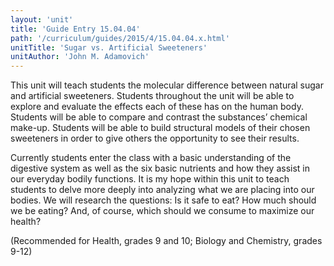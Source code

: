 ```yaml
---
layout: 'unit'
title: 'Guide Entry 15.04.04'
path: '/curriculum/guides/2015/4/15.04.04.x.html'
unitTitle: 'Sugar vs. Artificial Sweeteners'
unitAuthor: 'John M. Adamovich'
---
```


<main>
 <p>
  This unit will teach students the molecular difference between natural sugar and artificial sweeteners. Students throughout the unit will be able to explore and evaluate the effects each of these has on the human body. Students will be able to compare and contrast the substances’ chemical make-up. Students will be able to build structural models of their chosen sweeteners in order to give others the opportunity to see their results.
 </p>
 <p>
  Currently students enter the class with a basic understanding of the digestive system as well as the six basic nutrients and how they assist in our everyday bodily functions. It is my hope within this unit to teach students to delve more deeply into analyzing what we are placing into our bodies. We will research the questions: Is it safe to eat? How much should we be eating? And, of course, which should we consume to maximize our health?
 </p>
 <p>
  (Recommended for Health, grades 9 and 10; Biology and Chemistry, grades 9-12)
 </p>
</main>
